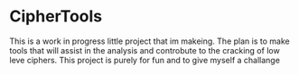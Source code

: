 ﻿# CipherTools
This is a work in progress little project that im makeing.
The plan is to make tools that will assist in the analysis and controbute to the cracking of low leve ciphers.
This project is purely for fun and to give myself a challange 
